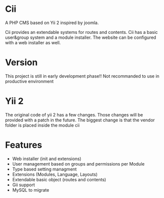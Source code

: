 # Cii
A PHP CMS based on Yii 2 inspired by joomla.

Cii provides an extendable systems for routes and contents. Cii has a basic user&group system and a module installer. The website can be configured with a web installer as well.

# Version
This project is still in early development phase!! Not recommanded to use in productive environment


# Yii 2
The original code of yii 2 has a few changes. Those changes will be provided with a patch in the future. The biggest change is that the vendor folder is placed inside the module cii

# Features
- Web installer (init and extensions)
- User management based on groups and permissions per Module
- Type based setting managment
- Extensions (Modules, Language, Layouts)
- Extendable basic object (routes and contents)
- Gii support
- MySQL to migrate
